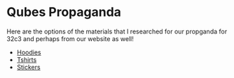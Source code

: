 Qubes Propaganda
================

Here are the options of the materials that I researched for our propganda for 32c3 and perhaps from our website as well!

- [Hoodies](hoodies.md)
- [Tshirts](tshirts.md)
- [Stickers](stickers.md)
